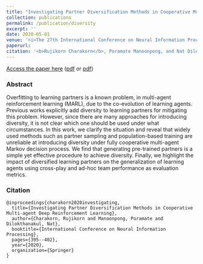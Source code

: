 ```yaml
---
title: "Investigating Partner Diversification Methods in Cooperative Multi-agent Deep Reinforcement Learning"
collection: publications
permalink: /publication/diversity
excerpt: ''
date: 2020-05-01
venue: '<i>The 27th International Conference on Neural Information Processing. <b>ICONIP 2020</b></i>' 
paperurl: 
citation: '<b>Rujikorn Charakorn</b>, Poramate Manoonpong, and Nat Dilokthanakul'
---
```



[Access the paper here](https://link.springer.com/chapter/10.1007/978-3-030-63823-8_46) ([pdf](/files/papers/diversity_ICONIP2020.pdf) or [pdf](/files/papers/Charakorn2020_Chapter_InvestigatingPartnerDiversific.pdf))


### Abstract
Overfitting to learning partners is a known problem, in multi-agent reinforcement learning (MARL), due to the co-evolution of learning agents. Previous works explicitly add diversity to learning partners for mitigating this problem. However, since there are many approaches for introducing diversity, it is not clear which one should be used under what circumstances. In this work, we clarify the situation and reveal that widely used methods such as partner sampling and population-based training are unreliable at introducing diversity under fully cooperative multi-agent Markov decision process. We find that generating pre-trained partners is a simple yet effective procedure to achieve diversity. Finally, we highlight the impact of diversified learning partners on the generalization of learning agents using cross-play and ad-hoc team performance as evaluation metrics.


### Citation
```
@inproceedings{charakorn2020investigating,
  title={Investigating Partner Diversification Methods in Cooperative Multi-agent Deep Reinforcement Learning},
  author={Charakorn, Rujikorn and Manoonpong, Poramate and Dilokthanakul, Nat},
  booktitle={International Conference on Neural Information Processing},
  pages={395--402},
  year={2020},
  organization={Springer}
}
```

<!-- Recommended citation: Your Name, You. (2009). "Paper Title Number 1." <i>Journal 1</i>. 1(1).

Test markdown equation

<center><img src="https://tex.s2cms.ru/svg/%5Cbegin%7Balign%7D%0Ax_%7B1%2C2%7D%20%26%3D%20%7B-b%5Cpm%5Csqrt%7Bb%5E2%20-%204ac%7D%20%5Cover%202a%7D%20%5Cnonumber%20%5C%5C%0Az_l%20%26%3D%20z_%7Blocal%7D.%20%5Cnonumber%0A%5Cend%7Balign%7D" alt="\begin{align}
x_{1,2} &amp;= {-b\pm\sqrt{b^2 - 4ac} \over 2a} \nonumber \\
z_l &amp;= z_{local}. \nonumber
\end{align}" /></center> -->